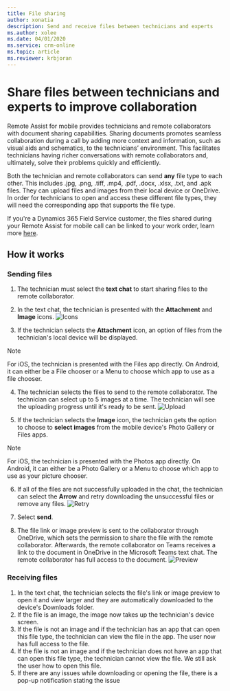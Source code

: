 ```yaml
---
title: File sharing
author: xonatia
description: Send and receive files between technicians and experts
ms.author: xolee
ms.date: 04/01/2020
ms.service: crm-online
ms.topic: article
ms.reviewer: krbjoran
---
```

# Share files between technicians and experts to improve collaboration

Remote Assist for mobile provides technicians and remote collaborators with document sharing capabilities. Sharing documents promotes seamless collaboration during a call by adding more context and information, such as visual aids and schematics, to the technicians’ environment. This facilitates technicians having richer conversations with remote collaborators and, ultimately, solve their problems quickly and efficiently.  
 
Both the technician and remote collaborators can send **any** file type to each other. This includes .jpg, .png, .tiff, .mp4, .pdf, .docx, .xlsx, .txt, and .apk files. They can upload files and images from their local device or OneDrive. In order for technicians to open and access these different file types, they will need the corresponding app that supports the file type.  

If you're a Dynamics 365 Field Service customer, the files shared during your Remote Assist for mobile call can be linked to your work order, learn more [here](https://docs.microsoft.com/en-us/dynamics365/mixed-reality/remote-assist/mobile-app/fs-integration).

## How it works
### Sending files 
1. The technician must select the **text chat** to start sharing files to the remote collaborator. 

2. In the text chat, the technician is presented with the **Attachment** and **Image** icons. 
![Icons](./media/filesicons.PNG "Icons")

3. If the technician selects the **Attachment** icon, an option of files from the technician's local device will be displayed. 
> [!Note]
> For iOS, the technician is presented with the Files app directly. On Android, it can either be a File chooser or a Menu to choose which app to use as a file chooser.

4. The technician selects the files to send to the remote collaborator. The technician can select up to 5 images at a time. The technician will see the uploading progress until it's ready to be sent. 
![Upload](./media/filesprogress.PNG "Upload")

5. If the technician selects the **Image** icon, the technician gets the option to choose to **select images** from the mobile device's Photo Gallery or Files apps. 
> [!Note] 
> For iOS, the technician is presented with the Photos app directly. On Android, it can either be a Photo Gallery or a Menu to choose which app to use as your picture chooser.

6. If all of the files are not successfully uploaded in the chat, the technician can select the **Arrow** and retry downloading the unsuccessful files or remove any files. 
![Retry](./media/files_fail.PNG "Retry")

7. Select **send**.

8. The file link or image preview is sent to the collaborator through OneDrive, which sets the permission to share the file with the remote collaborator. Afterwards, the remote collaborator on Teams receives a link to the document in OneDrive in the Microsoft Teams text chat. The remote collaborator has full access to the document. 
![Preview](./media/files_view.PNG "Preview")

### Receiving files 
1. In the text chat, the technician selects the file's link or image preview to open it and view larger and they are automatically downloaded to the device's Downloads folder. 
2. If the file is an image, the image now takes up the technician's device screen. 
3. If the file is not an image and if the technician has an app that can open this file type, the technician can view the file in the app. The user now has full access to the file. 
4. If the file is not an image and if the technician does not have an app that can open this file type, the technician cannot view the file. We still ask the user how to open this file.  
5. If there are any issues while downloading or opening the file, there is a pop-up notification stating the issue


